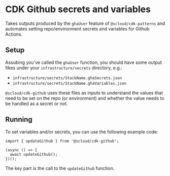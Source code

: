 # CDK Github secrets and variables

Takes outputs produced by the `ghaUser` feature of `@scloud/cdk-patterns` and automates setting repo/environment secrets and variables for Github Actions.

## Setup

Assubing you've called the `ghaUser` function, you should have some output fikes under your `infrastructure/secrets` directory, e.g.:

 * `infrastructure/secrets/StackName.ghaSecrets.json`
 * `infrastructure/secrets/StackName.ghaVariables.json`

`@scloud/cdk-github` uses these files as inputs to understand the values that need to be set on the repo (or environment) and whether the value needs to be handled as a secret or not.

## Running

To set variables and/or secrets, you can use the following example code:

```
import { updateGithub } from '@scloud/cdk-github';

(async () => {
  await updateGithub();
})();
```

The key part is the call to the `updateGithub` function.
